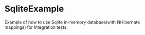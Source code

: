 SqliteExample
=============

Example of how to use Sqlite in-memory database(with NHibernate mappings) for Integration tests.